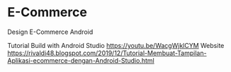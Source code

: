 # E-Commerce
Design E-Commerce Android

Tutorial Build with Android Studio https://youtu.be/WacgWjklCYM
Website https://rivaldi48.blogspot.com/2019/12/Tutorial-Membuat-Tampilan-Aplikasi-ecommerce-dengan-Android-Studio.html
